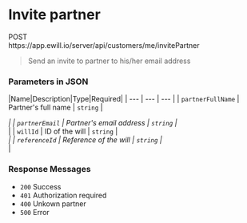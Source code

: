 # Invite partner

<div class="method method-post">POST</div> <span class="url">https://app.ewill.io/server/api/customers/me/invitePartner</span>

> Send an invite to partner to his/her email address

### Parameters in JSON

|Name|Description|Type|Required|
| --- | --- | --- |
| `partnerFullName` | Partner's full name | `string` | <div class="required">*</div> |
| `partnerEmail` | Partner's email address | `string` | <div class="required">*</div> |
| `willId` | ID of the will | `string` | <div class="required">*</div> |
| `referenceId` | Reference of the will | `string` | <div class="required">*</div> |

### Response Messages

* `200` Success
* `401` Authorization required
* `400` Unkown partner
* `500` Error
